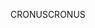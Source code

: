 <span data-ttu-id="c2d86-101">CRONUS</span><span class="sxs-lookup"><span data-stu-id="c2d86-101">CRONUS</span></span>